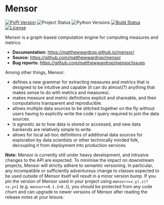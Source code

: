 # Mensor
[![PyPI Version](https://img.shields.io/pypi/v/mensor.svg)](https://pypi.org/project/mensor/)
![Project Status](https://img.shields.io/pypi/status/mensor.svg)
![Python Versions](https://img.shields.io/pypi/pyversions/mensor.svg)
[![Build Status](https://img.shields.io/github/actions/workflow/status/matthewwardrop/mensor/tests.yml?branch=main)](https://github.com/matthewwardrop/mensor/actions?query=workflow%3A%22Run+Tests%22)
[![License](https://img.shields.io/github/license/matthewwardrop/mensor.svg)](https://github.com/matthewwardrop/mensor/blob/master/LICENSE)

Mensor is a graph-based computation engine for computing measures and metrics.

- **Documentation:** https://matthewwardrop.github.io/mensor/
- **Source:** https://github.com/matthewwardrop/mensor
- **Bug reports:** https://github.com/matthewwardrop/mensor/issues

Among other things, Mensor:

- defines a new grammar for extracting measures and metrics that is designed to
  be intuitive and capable (it can do almost(?) anything that makes sense to
  do with metrics and measures).
- makes measure and metric definitions explicit and shareable, and their
  computations transparent and reproducible.
- allows multiple data sources to be stitched together on the fly without users
  having to explicitly write the code / query required to join the data sources.
- is agnostic as to how data is stored or accessed, and new data backends are
  relatively simple to write.
- allows for local ad-hoc definitions of additional data sources for exploration
  by data scientists or other technically minded folk, decoupling it from
  deployment into production services.

**Note:** Mensor is currently still under heavy development, and intrusive
changes to the API are expected. To minimise the impact on downstream projects,
Mensor will strictly adhere to semantic versioning. In particular, any
incompatible or sufficiently adventurous change to classes expected to be used
outside of Mensor itself will result in a minor version bump. If you pin the
version of Mensor used in your project using `mensor>=x.y(.z)?<x.y+1`
(e.g. `mensor>=0.1.2<0.2`), you should be protected from any code churn and can
upgrade to newer versions of Mensor after reading the release notes at your
leisure.
